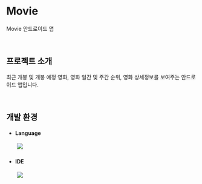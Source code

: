 # Movie

Movie 안드로이드 앱

</br>

## 프로젝트 소개

최근 개봉 및 개봉 예정 영화, 영화 일간 및 주간 순위, 영화 상세정보를 보여주는 안드로이드 앱입니다.

</br>

## 개발 환경

- #### Language
　　<img src="https://img.shields.io/badge/Kotlin-7F52FF?style=for-the-badge&logo=Kotlin&logoColor=white">

- #### IDE
　　<img src="https://img.shields.io/badge/Android Studio-3DDC84?style=for-the-badge&logo=Android Studio&logoColor=white">

</br>
